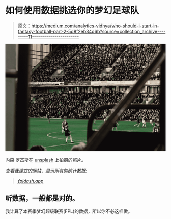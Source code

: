 # 如何使用数据挑选你的梦幻足球队

> 原文：<https://medium.com/analytics-vidhya/who-should-i-start-in-fantasy-football-part-2-5d8f2eb34d6b?source=collection_archive---------11----------------------->

![](img/6299a1cfbd8d3769ade1193d857380a3.png)

内森·罗杰斯在 [unsplash](https://unsplash.com/photos/ycZhjZ0K_Hg) 上拍摄的照片。

*查看我建立的网站，显示所有的统计数据:*

> [*fpldash.app*](http://www.fpldash.app/)

## 听数据，一般都是对的。

我计算了本赛季梦幻超级联赛(FPL)的数据，所以你不必这样做。